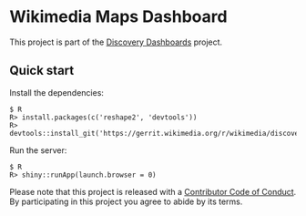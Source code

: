 # Wikimedia Maps Dashboard

This project is part of the [Discovery Dashboards](http://searchdata.wmflabs.org/) project.

## Quick start

Install the dependencies:

```
$ R
R> install.packages(c('reshape2', 'devtools'))
R> devtools::install_git('https://gerrit.wikimedia.org/r/wikimedia/discovery/polloi')
```

Run the server:

```
$ R
R> shiny::runApp(launch.browser = 0)
```

Please note that this project is released with a [Contributor Code of Conduct](CONDUCT.md). By participating in this project you agree to abide by its terms.
